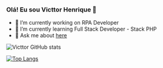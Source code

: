 ### Olá! Eu sou Victtor Henrique 👋


- 🔭 I’m currently working on RPA Developer 
- 🌱 I’m currently learning Full Stack Developer - Stack PHP
- 💬 Ask me about [here](https://www.linkedin.com/in/victtor-henrique-96653919b/)

![Victtor GitHub stats](https://github-readme-stats.vercel.app/api?username=victtorhenrique&show_icons=true&theme=dark)

[![Top Langs](https://github-readme-stats.vercel.app/api/top-langs/?username=victtorhenrique&layout=compact)](https://github.com/victtorhenrique/github-readme-stats)

